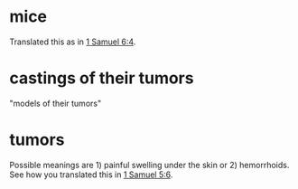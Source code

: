 # mice

Translated this as in [1 Samuel 6:4](./03.md).

# castings of their tumors

"models of their tumors"

# tumors

Possible meanings are 1) painful swelling under the skin or 2) hemorrhoids. See how you translated this in [1 Samuel 5:6](../05/06.md).

